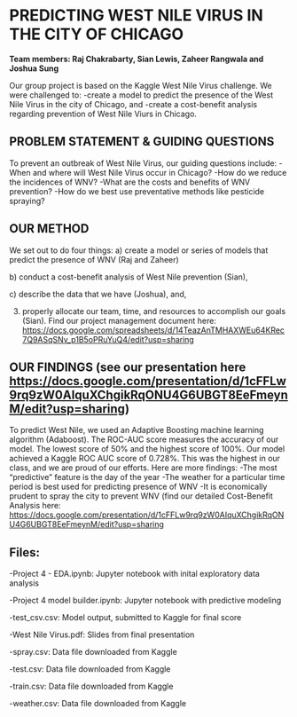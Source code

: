 # PREDICTING WEST NILE VIRUS IN THE CITY OF CHICAGO

**Team members: Raj Chakrabarty, Sian Lewis, Zaheer Rangwala and Joshua Sung**

Our group project is based on the Kaggle West Nile Virus challenge. We were challenged to:
-create a model to predict the presence of the West Nile Virus in the city of Chicago, and
-create a cost-benefit analysis regarding prevention of West Nile Viurs in Chicago.

## **PROBLEM STATEMENT & GUIDING QUESTIONS**
To prevent an outbreak of West Nile Virus, our guiding questions include:
-When and where will West Nile Virus occur in Chicago?
-How do we reduce the incidences of WNV?
-What are the costs and benefits of WNV prevention?
-How do we best use preventative methods like pesticide spraying?


## **OUR METHOD**
We set out to do four things: 
  a) create a model or series of models that predict the presence of WNV (Raj and Zaheer)
  
  b) conduct a cost-benefit analysis of West Nile prevention (Sian),
  
  c) describe the data that we have (Joshua), and,
  
  3) properly allocate our team, time, and resources to accomplish our goals (Sian). Find our project management document here: https://docs.google.com/spreadsheets/d/14TeazAnTMHAXWEu64KRec7Q9ASqSNv_p1B5oPRuYuQ4/edit?usp=sharing


## **OUR FINDINGS** (see our presentation here https://docs.google.com/presentation/d/1cFFLw9rq9zW0AIquXChgikRqONU4G6UBGT8EeFmeynM/edit?usp=sharing)
To predict West Nile, we used an Adaptive Boosting machine learning algorithm (Adaboost). The ROC-AUC score measures the accuracy of our model. The lowest score of 50% and the highest score of 100%. Our model achieved a Kaggle ROC AUC score of 0.728%. This was the highest in our class, and we are proud of our efforts. Here are more findings:
-The most “predictive” feature is the day of the year
-The weather for a particular time period is best used for predicting presence of WNV
-It is economically prudent to spray the city to prevent WNV (find our detailed Cost-Benefit Analysis here: https://docs.google.com/presentation/d/1cFFLw9rq9zW0AIquXChgikRqONU4G6UBGT8EeFmeynM/edit?usp=sharing

## **Files:**

  -Project 4 - EDA.ipynb:          Jupyter notebook with inital exploratory data analysis 
  
  -Project 4 model builder.ipynb:  Jupyter notebook with predictive modeling
  
  -test_csv.csv:                   Model output, submitted to Kaggle for final score
  
  -West Nile Virus.pdf:            Slides from final presentation
  
  -spray.csv:                      Data file downloaded from Kaggle
  
  -test.csv:                       Data file downloaded from Kaggle 
  
  -train.csv:                      Data file downloaded from Kaggle
  
  -weather.csv:                    Data file downloaded from Kaggle
  
